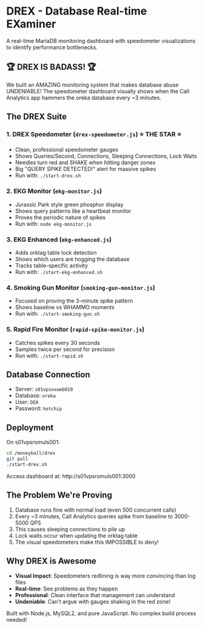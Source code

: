 # DREX - Database Real-time EXaminer

A real-time MariaDB monitoring dashboard with speedometer visualizations to identify performance bottlenecks.

## 🏆 DREX IS BADASS! 🏆

We built an AMAZING monitoring system that makes database abuse UNDENIABLE! The speedometer dashboard visually shows when the Call Analytics app hammers the oreka database every ~3 minutes.

## The DREX Suite

### 1. **DREX Speedometer** (`drex-speedometer.js`) ⭐ THE STAR ⭐
- Clean, professional speedometer gauges
- Shows Queries/Second, Connections, Sleeping Connections, Lock Waits
- Needles turn red and SHAKE when hitting danger zones
- Big "QUERY SPIKE DETECTED!" alert for massive spikes
- Run with: `./start-drex.sh`

### 2. **EKG Monitor** (`ekg-monitor.js`)
- Jurassic Park style green phosphor display
- Shows query patterns like a heartbeat monitor
- Proves the periodic nature of spikes
- Run with: `node ekg-monitor.js`

### 3. **EKG Enhanced** (`ekg-enhanced.js`)
- Adds orktag table lock detection
- Shows which users are hogging the database
- Tracks table-specific activity
- Run with: `./start-ekg-enhanced.sh`

### 4. **Smoking Gun Monitor** (`smoking-gun-monitor.js`)
- Focused on proving the 3-minute spike pattern
- Shows baseline vs WHAMMO moments
- Run with: `./start-smoking-gun.sh`

### 5. **Rapid Fire Monitor** (`rapid-spike-monitor.js`)
- Catches spikes every 30 seconds
- Samples twice per second for precision
- Run with: `./start-rapid.sh`

## Database Connection
- Server: `s01vpsoxweb010`
- Database: `oreka`
- User: `DEA`
- Password: `hotchip`

## Deployment
On s01vpsromuls001:
```bash
cd /moneyball/drex
git pull
./start-drex.sh
```

Access dashboard at: http://s01vpsromuls001:3000

## The Problem We're Proving
1. Database runs fine with normal load (even 500 concurrent calls)
2. Every ~3 minutes, Call Analytics queries spike from baseline to 3000-5000 QPS
3. This causes sleeping connections to pile up
4. Lock waits occur when updating the orktag table
5. The visual speedometers make this IMPOSSIBLE to deny!

## Why DREX is Awesome
- **Visual Impact**: Speedometers redlining is way more convincing than log files
- **Real-time**: See problems as they happen
- **Professional**: Clean interface that management can understand
- **Undeniable**: Can't argue with gauges shaking in the red zone!

Built with Node.js, MySQL2, and pure JavaScript. No complex build process needed!
